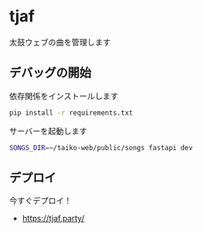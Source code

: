 # tjaf

太鼓ウェブの曲を管理します

## デバッグの開始

依存関係をインストールします

```bash
pip install -r requirements.txt
```

サーバーを起動します

```bash
SONGS_DIR=~/taiko-web/public/songs fastapi dev
```

## デプロイ

今すぐデプロイ！

- https://tjaf.party/
